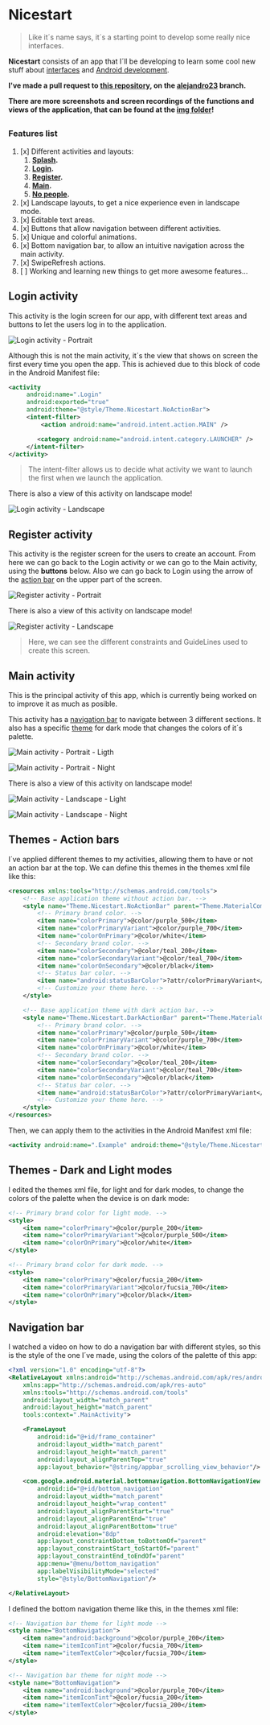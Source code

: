 # Nicestart
> Like it´s name says, it´s a starting point to develop some really nice
> interfaces.

**Nicestart** consists of an app that I´ll be developing to learn some
cool new stuff about
[interfaces](https://www.sciencedirect.com/topics/computer-science/interface-development)
and
[Android development](https://en.wikipedia.org/wiki/Android_software_development#:~:text=Android%20software%20development%20is%20the,other%20languages%20is%20also%20possible.).

**I've made a pull request to [this repository](https://github.com/atomms/First.git), on the [alejandro23](https://github.com/atomms/First/tree/alejandro23) branch.**

**There are more screenshots and screen recordings of the functions and
views of the application, that can be found at the
[img folder](./img)!**

##
### Features list
1. [x] Different activities and layouts:
   1. **[Splash](#splash-activity).**
   2. **[Login](#login-activity).**
   3. **[Register](#register-activity).**
   4. **[Main](#main-activity).**
   5. **[No people](nopeople-activity).**
2. [x] Landscape layouts, to get a nice experience even in landscape
       mode.
3. [x] Editable text areas.
4. [x] Buttons that allow navigation between different activities.
5. [x] Unique and colorful animations.
6. [x] Bottom navigation bar, to allow an intuitive navigation across the main activity.
7. [x] SwipeRefresh actions.
8. [ ] Working and learning new things to get more awesome features...

## Login activity
This activity is the login screen for our app, with different text areas
and buttons to let the users log in to the application.

![Login activity - Portrait](./img/Screenshot_login_1.png)

Although this is not the main activity, it´s the view that shows on
screen the first every time you open the app. This is achieved due to
this block of code in the Android Manifest file:

```xml
<activity
     android:name=".Login"
     android:exported="true"
     android:theme="@style/Theme.Nicestart.NoActionBar">
     <intent-filter>
         <action android:name="android.intent.action.MAIN" />

        <category android:name="android.intent.category.LAUNCHER" />
     </intent-filter>
</activity>
```

> The intent-filter allows us to decide what activity we want to launch
> the first when we launch the application.

There is also a view of this activity on landscape mode!

![Login activity - Landscape](./img/Screenshot_login_land_1.png)

## Register activity

This activity is the register screen for the users to create an account.
From here we can go back to the Login activity or we can go to the Main
activity, using the **buttons** below. Also we can go back to Login
using the arrow of the [action bar](#themes---action-bars) on the upper
part of the screen.

![Register activity - Portrait](./img/Screenshot_signup_1.png)

There is also a view of this activity on landscape mode!

![Register activity - Landscape](./img/Screenshot_signup_land_1.png)

>Here, we can see the different constraints and GuideLines used to create
>this screen.

## Main activity

This is the principal activity of this app, which is currently being
worked on to improve it as much as posible.

This activity has a [navigation bar](#navigation-bar) to navigate
between 3 different sections. It also has a specific [theme](#themes---dark-and-light-modes) for
dark mode that changes the colors of it´s palette.

![Main activity - Portrait - Ligth](./img/Screenshot_main_1.png)

![Main activity - Portrait - Night](./img/Screenshot_main_2.png)

There is also a view of this activity on landscape mode!

![Main activity - Landscape - Light](./img/Screenshot_main_land_1.png)

![Main activity - Landscape - Night](./img/Screenshot_main_land_2.png)

## Themes - Action bars

I´ve applied different themes to my activities, allowing them to have or
not an action bar at the top. We can define this themes in the themes
xml file like this:

```xml
<resources xmlns:tools="http://schemas.android.com/tools">
    <!-- Base application theme without action bar. -->
    <style name="Theme.Nicestart.NoActionBar" parent="Theme.MaterialComponents.DayNight.NoActionBar">
        <!-- Primary brand color. -->
        <item name="colorPrimary">@color/purple_500</item>
        <item name="colorPrimaryVariant">@color/purple_700</item>
        <item name="colorOnPrimary">@color/white</item>
        <!-- Secondary brand color. -->
        <item name="colorSecondary">@color/teal_200</item>
        <item name="colorSecondaryVariant">@color/teal_700</item>
        <item name="colorOnSecondary">@color/black</item>
        <!-- Status bar color. -->
        <item name="android:statusBarColor">?attr/colorPrimaryVariant</item>
        <!-- Customize your theme here. -->
    </style>

    <!-- Base application theme with dark action bar. -->
    <style name="Theme.Nicestart.DarkActionBar" parent="Theme.MaterialComponents.DayNight.DarkActionBar">
        <!-- Primary brand color. -->
        <item name="colorPrimary">@color/purple_500</item>
        <item name="colorPrimaryVariant">@color/purple_700</item>
        <item name="colorOnPrimary">@color/white</item>
        <!-- Secondary brand color. -->
        <item name="colorSecondary">@color/teal_200</item>
        <item name="colorSecondaryVariant">@color/teal_700</item>
        <item name="colorOnSecondary">@color/black</item>
        <!-- Status bar color. -->
        <item name="android:statusBarColor">?attr/colorPrimaryVariant</item>
        <!-- Customize your theme here. -->
    </style>
</resources>
```
Then, we can apply them to the activities in the Android Manifest xml
file:

```xml
<activity android:name=".Example" android:theme="@style/Theme.Nicestart.DarkActionBar"/>
```

## Themes - Dark and Light modes

I edited the themes xml file, for light and for dark modes, to change
the colors of the palette when the device is on dark mode:

```xml
<!-- Primary brand color for light mode. -->
<style>
    <item name="colorPrimary">@color/purple_200</item>
    <item name="colorPrimaryVariant">@color/purple_500</item>
    <item name="colorOnPrimary">@color/white</item>
</style>
```
```xml
<!-- Primary brand color for dark mode. -->
<style>
    <item name="colorPrimary">@color/fucsia_200</item>
    <item name="colorPrimaryVariant">@color/fucsia_700</item>
    <item name="colorOnPrimary">@color/black</item>
</style>
```

## Navigation bar

I watched a video on how to do a navigation bar with different styles,
so this is the style of the one I´ve made, using the colors of the
palette of this app:

```xml
<?xml version="1.0" encoding="utf-8"?>
<RelativeLayout xmlns:android="http://schemas.android.com/apk/res/android"
    xmlns:app="http://schemas.android.com/apk/res-auto"
    xmlns:tools="http://schemas.android.com/tools"
    android:layout_width="match_parent"
    android:layout_height="match_parent"
    tools:context=".MainActivity">

    <FrameLayout
        android:id="@+id/frame_container"
        android:layout_width="match_parent"
        android:layout_height="match_parent"
        android:layout_alignParentTop="true"
        app:layout_behavior="@string/appbar_scrolling_view_behavior"/>

    <com.google.android.material.bottomnavigation.BottomNavigationView
        android:id="@+id/bottom_navigation"
        android:layout_width="match_parent"
        android:layout_height="wrap_content"
        android:layout_alignParentStart="true"
        android:layout_alignParentEnd="true"
        android:layout_alignParentBottom="true"
        android:elevation="8dp"
        app:layout_constraintBottom_toBottomOf="parent"
        app:layout_constraintStart_toStartOf="parent"
        app:layout_constraintEnd_toEndOf="parent"
        app:menu="@menu/bottom_navigation"
        app:labelVisibilityMode="selected"
        style="@style/BottomNavigation"/>

</RelativeLayout>
```

I defined the bottom navigation theme like this, in the themes xml file:

```xml
<!-- Navigation bar theme for light mode -->
<style name="BottomNavigation">
    <item name="android:background">@color/purple_200</item>
    <item name="itemIconTint">@color/fucsia_700</item>
    <item name="itemTextColor">@color/fucsia_700</item>
</style>
```
```xml
<!-- Navigation bar theme for night mode -->
<style name="BottomNavigation">
    <item name="android:background">@color/purple_700</item>
    <item name="itemIconTint">@color/fucsia_200</item>
    <item name="itemTextColor">@color/fucsia_200</item>
</style>
```
